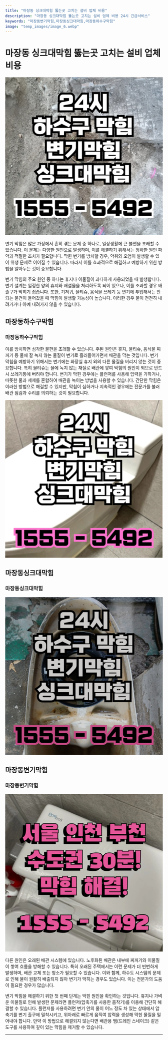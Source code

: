 ```yaml
---
title: "마장동 싱크대막힘 뚫는곳 고치는 설비 업체 비용"
description: "마장동 싱크대막힘 뚫는곳 고치는 설비 업체 비용 24시 긴급서비스"
keywords: "마장동변기막힘,마장동싱크대막힘,마장동하수구막힘"
image: "temp_images/image_6.webp"
---
```


# 마장동 싱크대막힘 뚫는곳 고치는 설비 업체 비용

![마장동하수구막힘](temp_images/image_8.webp) 

변기 막힘은 많은 가정에서 흔히 겪는 문제 중 하나로, 일상생활에 큰 불편을 초래할 수 있습니다. 이 문제는 다양한 원인으로 발생하며, 이를 해결하기 위해서는 정확한 원인 파악과 적절한 조치가 필요합니다. 막힌 변기를 방치할 경우, 악취와 오염이 발생할 수 있어 위생 문제로 이어질 수 있습니다. 따라서 이를 효과적으로 해결하고 예방하기 위한 방법을 알아두는 것이 중요합니다.

변기 막힘의 주요 원인 중 하나는 휴지나 이물질이 과다하게 사용되었을 때 발생합니다. 변기 설계는 일정한 양의 휴지와 배설물을 처리하도록 되어 있으나, 이를 초과할 경우 배출구가 막히기 쉽습니다. 또한, 기저귀, 물티슈, 음식물 쓰레기 등 변기에 투입해서는 안 되는 물건이 들어갔을 때 막힘이 발생할 가능성이 높습니다. 이러한 경우 물이 천천히 내려가거나 아예 내려가지 않을 수 있습니다.


## 마장동하수구막힘

### 마장동하수구막힘

이를 방치하면 심각한 불편을 초래할 수 있습니다. 주된 원인은 휴지, 물티슈, 음식물 찌꺼기 등 물에 잘 녹지 않는 물질이 변기로 흘러들어가면서 배관을 막는 것입니다. 변기 막힘을 예방하기 위해서는 변기에는 화장실 휴지 외의 다른 물질을 버리지 않는 것이 중요합니다. 특히 물티슈는 물에 녹지 않는 재질로 배관에 쌓여 막힘의 원인이 되므로 반드시 쓰레기통에 버려야 합니다. 변기가 막힌 경우에는 플런저를 사용해 압력을 가하거나, 따뜻한 물과 세제를 혼합하여 배관을 녹이는 방법을 사용할 수 있습니다. 간단한 막힘은 이러한 방법으로 해결할 수 있지만, 막힘이 심하거나 지속적인 경우에는 전문가를 불러 배관 점검과 수리를 의뢰하는 것이 필요합니다.

![마장동하수구막힘](temp_images/image_3.webp) 



## 마장동싱크대막힘

### 마장동싱크대막힘

![마장동싱크대막힘](temp_images/image_7.webp) 



## 마장동변기막힘

### 마장동변기막힘

![마장동변기막힘](temp_images/image_2.webp) 

  다른 원인은 오래된 배관 시스템에 있습니다. 노후화된 배관은 내부에 찌꺼기와 이물질이 쌓여 흐름을 방해할 수 있습니다. 특히 오래된 주택에서는 이런 문제가 더 빈번하게 발생하며, 배관 교체 또는 청소가 필요할 수 있습니다. 이와 함께, 하수도 시스템의 문제로 인해 물이 원활히 배출되지 않아 변기가 막히는 경우도 있습니다. 이는 전문가의 도움이 필요한 경우가 많습니다.

변기 막힘을 해결하기 위한 첫 번째 단계는 막힌 원인을 확인하는 것입니다. 휴지나 가벼운 이물질로 인해 발생한 문제라면 플런저(압축기를 사용한 흡착기)를 이용해 간단히 해결할 수 있습니다. 플런저를 사용하려면 변기 안의 물이 어느 정도 차 있는 상태에서 압축기를 변기 출구에 밀착시키고, 위아래로 빠르게 움직여 압력을 생성해 막힌 물질을 밀어내야 합니다. 만약 이 방법으로 해결되지 않는다면 배관용 뱀(드레인 스네이크) 같은 도구를 사용하여 깊이 있는 막힘을 제거할 수 있습니다.


---

